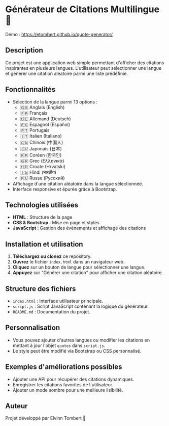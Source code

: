# Générateur de Citations Multilingue 📜

Démo : https://etombert.github.io/quote-generator/

## Description
Ce projet est une application web simple permettant d'afficher des citations inspirantes en plusieurs langues. L'utilisateur peut sélectionner une langue et générer une citation aléatoire parmi une liste prédéfinie.

## Fonctionnalités
- Sélection de la langue parmi 13 options :
  - 🇬🇧 Anglais (English)
  - 🇫🇷 Français
  - 🇩🇪 Allemand (Deutsch)
  - 🇪🇸 Espagnol (Español)
  - 🇵🇹 Portugais
  - 🇮🇹 Italien (Italiano)
  - 🇨🇳 Chinois (中国人)
  - 🇯🇵 Japonais (日本)
  - 🇰🇷 Coréen (한국인)
  - 🇬🇷 Grec (Ελληνικά)
  - 🇭🇷 Croate (Hrvatski)
  - 🇮🇳 Hindi (भारतीय)
  - 🇷🇺 Russe (Русский)
- Affichage d'une citation aléatoire dans la langue sélectionnée.
- Interface responsive et épurée grâce à Bootstrap.

## Technologies utilisées
- **HTML** : Structure de la page
- **CSS & Bootstrap** : Mise en page et styles
- **JavaScript** : Gestion des événements et affichage des citations

## Installation et utilisation
1. **Téléchargez ou clonez** ce repository.
2. **Ouvrez** le fichier `index.html` dans un navigateur web.
3. **Cliquez** sur un bouton de langue pour sélectionner une langue.
4. **Appuyez** sur "Générer une citation" pour afficher une citation aléatoire.

## Structure des fichiers
- `index.html` : Interface utilisateur principale.
- `script.js` : Script JavaScript contenant la logique du générateur.
- `README.md` : Documentation du projet.

## Personnalisation
- Vous pouvez ajouter d'autres langues ou modifier les citations en mettant à jour l'objet `quotes` dans `script.js`.
- Le style peut être modifié via Bootstrap ou CSS personnalisé.

## Exemples d'améliorations possibles
- Ajouter une API pour récupérer des citations dynamiques.
- Enregistrer les citations favorites de l'utilisateur.
- Ajouter un mode sombre pour une meilleure lisibilité.

## Auteur
Projet développé par Elvinn Tombert 🚀

